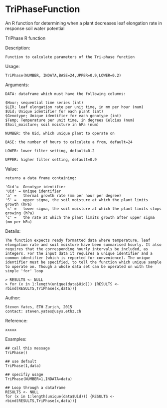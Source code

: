 # TriPhaseFunction
An R function for determining when a plant decreases leaf elongation rate in response soil water potential

TriPhase R function

Description:

	Function to calculate parameters of the Tri-phase function

Usage:

	TriPhase(NUMBER, INDATA,BASE=24,UPPER=0.9,LOWER=0.2)

Arguments:

	DATA: dataframe which must have the following columns:

	$Hour; sequential time series (int)
	$LER; leaf elongation rate per unit time, in mm per hour (num)
	$Uid; Unique identifier for each plant (int)
	$Genotype; Unique identifier for each genotype (int)
	$Temp; Temperature per unit time, in degrees Celcius (num)
	$Soil_moisture; soil moisture in hPa (num)

	NUMBER: the Uid, which unique plant to operate on

	BASE: the number of hours to calculate a from, default=24

	LOWER: lower filter setting, default=0.2

	UPPER: higher filter setting, default=0.9

Value:

	returns a data frame containing:

	'Gid'=	Genotype identifier
	'Uid' = Unique identifier
	'a' =	thermal growth rate (mm per hour per degree)
	'S' =	upper sigma, the soil moisture at which the plant limits growth (hPa)
	's' =	lower sigma, the soil moisture at which the plant limits stops growing (hPa)
	'c' =	the rate at which the plant limits growth after upper sigma (mm per hPa)

Details:

	The function expects ready formatted data where temperature, leaf elongation rate and soil moisture have been summarised hourly. It also requires that the corresponding hourly intervals be included, as integers. For the input data it requires a unique identifier and a common identifier (which is reported for convenience). The unique identifier must be specified, to tell the function which unique sample to operate on. Though a whole data set can be operated on with the simple 'for' loop

	> RESULTS <- NULL
	> for (x in 1:length(unique(data$Uid))) {RESULTS <- rbind(RESULTS,TriPhase(x,data))}

Author:

	Steven Yates, ETH Zurich, 2015
	contact: steven.yates@usys.ethz.ch

Reference:

	xxxxx

Examples:

	## call this message
	TriPhase()

	## use default
	TriPhase(1,data)

	## specifiy usage
	TriPhase(NUMBER=1,INDATA=data)

	## Loop through a dataframe
	RESULTS <- NULL
	for (x in 1:length(unique(data$Uid))) {RESULTS <- rbind(RESULTS,TriPhase(x,data))}



